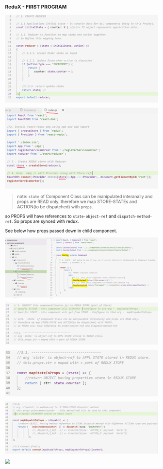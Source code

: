 ### ReduX  - FIRST PROGRAM


![](https://github.com/lekhrajdinkar/ReactJS16/blob/master/NOTES/asset/rd1.PNG)

![](https://github.com/lekhrajdinkar/ReactJS16/blob/master/NOTES/asset/rd2.PNG)

> note: `state` of Component Class can be manipulated interanally and props are READ only. therefore we map STORE-STATEs and ACTION(to be dispatched) with `props`. 

so PROPS will have references to `state-object-ref` and `dispatch-method-ref`. So props are synced with redux.

See below how props passed down in child component.

![](https://github.com/lekhrajdinkar/ReactJS16/blob/master/NOTES/asset/rd3.PNG)

![](https://github.com/lekhrajdinkar/ReactJS16/blob/master/NOTES/asset/rd4.PNG)

![](https://github.com/lekhrajdinkar/ReactJS16/blob/master/NOTES/asset/rd5.PNG)

![](https://github.com/lekhrajdinkar/ReactJS16/blob/master/NOTES/asset/rd6.PNG)

![](https://github.com/lekhrajdinkar/ReactJS16/blob/master/NOTES/asset/rd7.PNG)